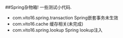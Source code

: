 ##Spring杂物箱!
一些测试小代码.   

- com.vito16.spring.transaction Spring嵌套事务未生效  
- com.vito16.cache 缓存相关(未完成)
- com.vito16.spring.lookup Spring lookup注入